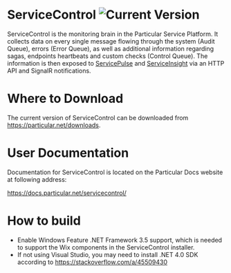 ServiceControl ![Current Version](https://img.shields.io/github/release/particular/servicecontrol.svg?style=flat&label=current%20version)
=====================

ServiceControl is the monitoring brain in the Particular Service Platform. It collects data on every single message flowing through the system (Audit Queue), errors (Error Queue), as well as additional information regarding sagas, endpoints heartbeats and custom checks (Control Queue). The information is then exposed to [ServicePulse](https://particular.net/servicepulse) and [ServiceInsight](https://particular.net/serviceinsight) via an HTTP API and SignalR notifications.

Where to Download
=====================

The current version of ServiceControl can be downloaded from https://particular.net/downloads.

User Documentation
=====================

Documentation for ServiceControl is located on the Particular Docs website at following address:

https://docs.particular.net/servicecontrol/

How to build
============

- Enable Windows Feature .NET Framework 3.5 support, which is needed to support the Wix components in the ServiceControl installer.
- If not using Visual Studio, you may need to install .NET 4.0 SDK according to https://stackoverflow.com/a/45509430

